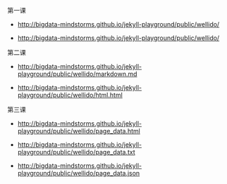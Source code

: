 第一课
* http://bigdata-mindstorms.github.io/jekyll-playground/public/wellido/

* http://bigdata-mindstorms.github.io/jekyll-playground/public/wellido/

第二课
* http://bigdata-mindstorms.github.io/jekyll-playground/public/wellido/markdown.md

* http://bigdata-mindstorms.github.io/jekyll-playground/public/wellido/html.html

第三课

* http://bigdata-mindstorms.github.io/jekyll-playground/public/wellido/page_data.html

* http://bigdata-mindstorms.github.io/jekyll-playground/public/wellido/page_data.txt

* http://bigdata-mindstorms.github.io/jekyll-playground/public/wellido/page_data.json

